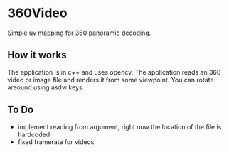 # 360Video

Simple uv mapping for 360 panoramic decoding.

## How it works

The application is in c++ and uses opencv. The application reads an 360 video or image file and renders it from some viewpoint. You can rotate areound using asdw keys.

## To Do

* implement reading from argument, right now the location of the file is hardcoded
* fixed framerate for videos
